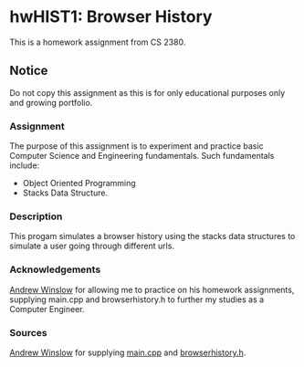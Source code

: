 # hwHIST1: Browser History 

This is a homework assignment from CS 2380.

## Notice

Do not copy this assignment as this is for only educational purposes only and growing portfolio.

### Assignment

The purpose of this assignment is to experiment and practice basic Computer Science and Engineering fundamentals. Such fundamentals include:
- Object Oriented Programming
- Stacks Data Structure.

### Description
This progam simulates a browser history using the stacks data structures to simulate a user going through different urls.

### Acknowledgements
[Andrew Winslow](https://github.com/andrewwinslow) for allowing me to practice on his homework assignments, supplying main.cpp and browserhistory.h to further my studies as a Computer Engineer.

### Sources

[Andrew Winslow](https://github.com/andrewwinslow/cs2/tree/master/hwHIST1) for supplying [main.cpp](https://github.com/andrewwinslow/cs2/blob/master/hwHIST1/main.cpp) and [browserhistory.h](https://github.com/andrewwinslow/cs2/blob/master/hwHIST1/broswerhistory.h).
